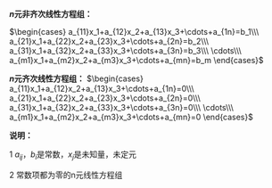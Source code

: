 **$n$元非齐次线性方程组：**

$\begin{cases}
a_{11}x_1+a_{12}x_2+a_{13}x_3+\cdots+a_{1n}=b_1\\\ 
a_{21}x_1+a_{22}x_2+a_{23}x_3+\cdots+a_{2n}=b_2\\\ 
a_{31}x_1+a_{32}x_2+a_{33}x_3+\cdots+a_{3n}=b_3\\\ 
\cdots\\\ 
a_{m1}x_1+a_{m2}x_2+a_{m3}x_3+\cdots+a_{mn}=b_m
\end{cases}$

**$n$元齐次线性方程组：**
$\begin{cases}
a_{11}x_1+a_{12}x_2+a_{13}x_3+\cdots+a_{1n}=0\\\ 
a_{21}x_1+a_{22}x_2+a_{23}x_3+\cdots+a_{2n}=0\\\ 
a_{31}x_1+a_{32}x_2+a_{33}x_3+\cdots+a_{3n}=0\\\ 
\cdots\\\ 
a_{m1}x_1+a_{m2}x_2+a_{m3}x_3+\cdots+a_{mn}=0
\end{cases}$

**说明：**

1 $a_{ij}，b_i$是常数，$x_j$是未知量，未定元

2 常数项都为零的n元线性方程组
